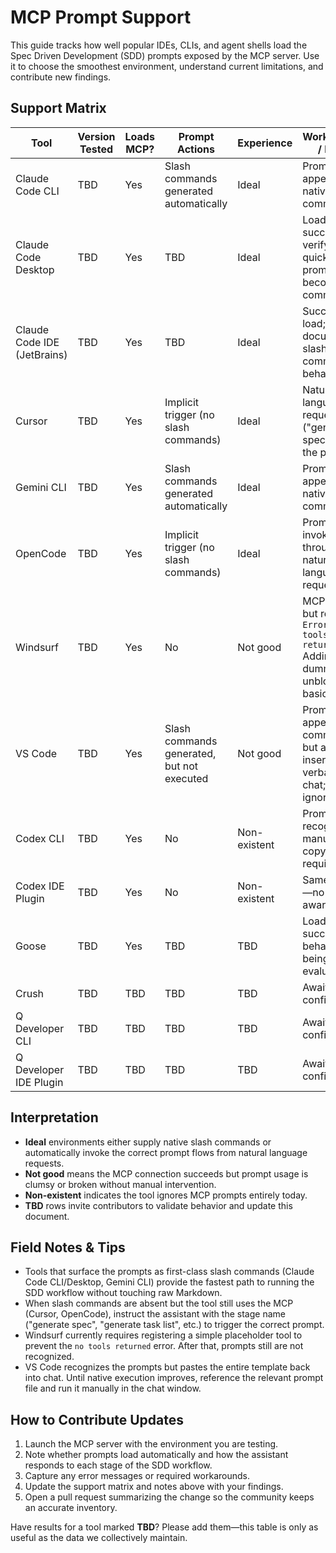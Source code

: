 # MCP Prompt Support

This guide tracks how well popular IDEs, CLIs, and agent shells load the Spec Driven Development (SDD) prompts exposed by the MCP server. Use it to choose the smoothest environment, understand current limitations, and contribute new findings.

## Support Matrix

| Tool | Version<br />Tested | Loads MCP? | Prompt Actions | Experience | Workarounds / Notes |
| --- | --- | --- | --- | --- | --- |
| Claude Code CLI | TBD | Yes | Slash commands generated automatically | Ideal | Prompts appear as native slash commands. |
| Claude Code Desktop | TBD | Yes | TBD | Ideal | Loads successfully; verifying how quickly prompts become slash commands. |
| Claude Code IDE (JetBrains) | TBD | Yes | TBD | Ideal | Successful load; documenting slash-command behavior. |
| Cursor | TBD | Yes | Implicit trigger (no slash commands) | Ideal | Natural-language requests ("generate a spec") invoke the prompts. |
| Gemini CLI | TBD | Yes | Slash commands generated automatically | Ideal | Prompts appear as native slash commands. |
| OpenCode | TBD | Yes | Implicit trigger (no slash commands) | Ideal | Prompts are invoked through natural language requests. |
| Windsurf | TBD | Yes | No | Not good | MCP loads but returns `Error: no tools returned.` Adding a dummy tool unblocks basic use. |
| VS Code | TBD | Yes | Slash commands generated, but not executed | Not good | Prompts appear as commands but are inserted verbatim into chat; AI ignores them. |
| Codex CLI | TBD | Yes | No | Non-existent | Prompts not recognized; manual copy/paste required. |
| Codex IDE Plugin | TBD | Yes | No | Non-existent | Same as CLI—no prompt awareness. |
| Goose | TBD | Yes | TBD | TBD | Loads successfully; behavior still being evaluated. |
| Crush | TBD | TBD | TBD | TBD | Awaiting confirmation. |
| Q Developer CLI | TBD | TBD | TBD | TBD | Awaiting confirmation. |
| Q Developer IDE Plugin | TBD | TBD | TBD | TBD | Awaiting confirmation. |

## Interpretation

- **Ideal** environments either supply native slash commands or automatically invoke the correct prompt flows from natural language requests.
- **Not good** means the MCP connection succeeds but prompt usage is clumsy or broken without manual intervention.
- **Non-existent** indicates the tool ignores MCP prompts entirely today.
- **TBD** rows invite contributors to validate behavior and update this document.

## Field Notes & Tips

- Tools that surface the prompts as first-class slash commands (Claude Code CLI/Desktop, Gemini CLI) provide the fastest path to running the SDD workflow without touching raw Markdown.
- When slash commands are absent but the tool still uses the MCP (Cursor, OpenCode), instruct the assistant with the stage name ("generate spec", "generate task list", etc.) to trigger the correct prompt.
- Windsurf currently requires registering a simple placeholder tool to prevent the `no tools returned` error. After that, prompts still are not recognized.
- VS Code recognizes the prompts but pastes the entire template back into chat. Until native execution improves, reference the relevant prompt file and run it manually in the chat window.

## How to Contribute Updates

1. Launch the MCP server with the environment you are testing.
2. Note whether prompts load automatically and how the assistant responds to each stage of the SDD workflow.
3. Capture any error messages or required workarounds.
4. Update the support matrix and notes above with your findings.
5. Open a pull request summarizing the change so the community keeps an accurate inventory.

Have results for a tool marked **TBD**? Please add them—this table is only as useful as the data we collectively maintain.
